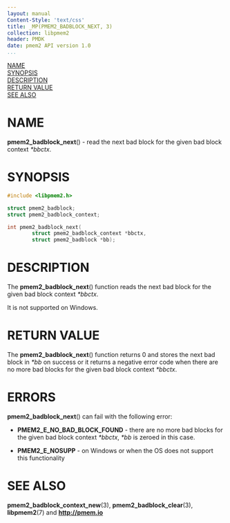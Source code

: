 ```yaml
---
layout: manual
Content-Style: 'text/css'
title: _MP(PMEM2_BADBLOCK_NEXT, 3)
collection: libpmem2
header: PMDK
date: pmem2 API version 1.0
...
```


[comment]: <> (SPDX-License-Identifier: BSD-3-Clause)
[comment]: <> (Copyright 2020, Intel Corporation)

[comment]: <> (pmem2_badblock_next.3 -- man page for pmem2_badblock_next)

[NAME](#name)<br />
[SYNOPSIS](#synopsis)<br />
[DESCRIPTION](#description)<br />
[RETURN VALUE](#return-value)<br />
[SEE ALSO](#see-also)<br />

# NAME #

**pmem2_badblock_next**() - read the next bad block for the given bad block
context *\*bbctx*.

# SYNOPSIS #

```c
#include <libpmem2.h>

struct pmem2_badblock;
struct pmem2_badblock_context;

int pmem2_badblock_next(
		struct pmem2_badblock_context *bbctx,
		struct pmem2_badblock *bb);
```

# DESCRIPTION #

The **pmem2_badblock_next**() function reads the next bad block for the given
bad block context *\*bbctx*.

It is not supported on Windows.

# RETURN VALUE #

The **pmem2_badblock_next**() function returns 0 and stores the next bad block
in *\*bb* on success or it returns a negative error code when there are no more
bad blocks for the given bad block context *\*bbctx*.

# ERRORS #

**pmem2_badblock_next**() can fail with the following error:

* **PMEM2_E_NO_BAD_BLOCK_FOUND** - there are no more bad blocks for the given
bad block context *\*bbctx*, *\*bb* is zeroed in this case.

* **PMEM2_E_NOSUPP** - on Windows or when the OS does not support this functionality

# SEE ALSO #

**pmem2_badblock_context_new**(3), **pmem2_badblock_clear**(3),
**libpmem2**(7) and **<http://pmem.io>**
